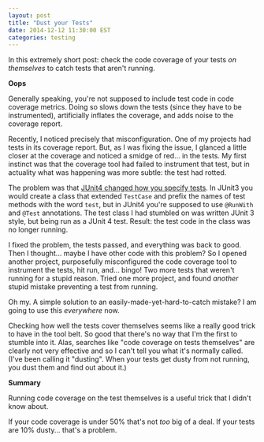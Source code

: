 ```yaml
---
layout: post
title: "Dust your Tests"
date: 2014-12-12 11:30:00 EST
categories: testing
---
```


In this extremely short post: check the code coverage of your tests *on themselves* to catch tests that aren't running.

**Oops**

Generally speaking, you're not supposed to include test code in code coverage metrics. Doing so slows down the tests (since they have to be instrumented), artificially inflates the coverage, and adds noise to the coverage report.

Recently, I noticed precisely that misconfiguration. One of my projects had tests in its coverage report. But, as I was fixing the issue, I glanced a little closer at the coverage and noticed a smidge of red... in the tests. My first instinct was that the coverage tool had failed to instrument that test, but in actuality what was happening was more subtle: the test had rotted.

The problem was that [JUnit4 changed how you specify tests](http://stackoverflow.com/questions/2635839/junit-confusion-use-extend-testcase-or-test). In JUnit3 you would create a class that extended `TestCase` and prefix the names of test methods with the word `test`, but in JUnit4 you're supposed to use `@RunWith` and `@Test` annotations. The test class I had stumbled on was written JUnit 3 style, but being run as a JUnit 4 test. Result: the test code in the class was no longer running.

I fixed the problem, the tests passed, and everything was back to good. Then I thought... maybe I have other code with this problem? So I opened another project, purposefully misconfigured the code coverage tool to instrument the tests, hit run, and... bingo! Two more tests that weren't running for a stupid reason. Tried one more project, and found *another* stupid mistake preventing a test from running.

Oh my. A simple solution to an easily-made-yet-hard-to-catch mistake? I am going to use this *everywhere* now.

Checking how well the tests cover themselves seems like a really good trick to have in the tool belt. So good that there's no way that I'm the first to stumble into it. Alas, searches like "code coverage on tests themselves" are clearly not very effective and so I can't tell you what it's normally called. (I've been calling it "dusting". When your tests get dusty from not running, you dust them and find out about it.)

**Summary**

Running code coverage on the test themselves is a useful trick that I didn't know about.

If your code coverage is under 50% that's not *too* big of a deal. If your tests are 10% dusty... that's a problem.
